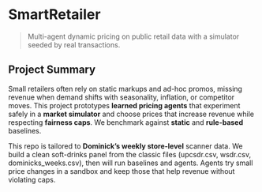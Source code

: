# SmartRetailer

> Multi-agent dynamic pricing on public retail data with a simulator seeded by real transactions.

## Project Summary

Small retailers often rely on static markups and ad-hoc promos, missing revenue when demand shifts with seasonality, inflation, or competitor moves. This project prototypes **learned pricing agents** that experiment safely in a **market simulator** and choose prices that increase revenue while respecting **fairness caps**. We benchmark against **static** and **rule-based** baselines.

This repo is tailored to **Dominick’s weekly store-level** scanner data. We build a clean soft-drinks panel from the classic files (upcsdr.csv, wsdr.csv, dominicks_weeks.csv), then will run baselines and agents. Agents try small price changes in a sandbox and keep those that help revenue without violating caps.
